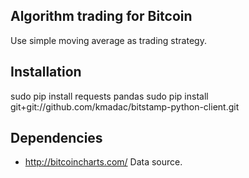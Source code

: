 Algorithm trading for Bitcoin
---
Use simple moving average as trading strategy.

Installation
---
sudo pip install requests pandas
sudo pip install git+git://github.com/kmadac/bitstamp-python-client.git

Dependencies
---
* http://bitcoincharts.com/ Data source.
